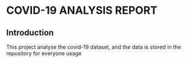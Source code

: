 # COVID-19 ANALYSIS REPORT

## Introduction
This project analyse the covid-19 dataset, and the data is stored in the repository for everyone usage